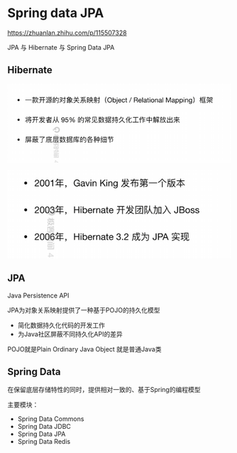 # Spring data JPA

https://zhuanlan.zhihu.com/p/115507328

JPA 与 Hibernate 与 Spring Data JPA

## Hibernate

![image-20250603223504251](assets/image-20250603223504251.png)

![image-20250603223536371](assets/image-20250603223536371.png)





## JPA

Java Persistence API

JPA为对象关系映射提供了一种基于POJO的持久化模型

- 简化数据持久化代码的开发工作
- 为Java社区屏蔽不同持久化API的差异



POJO就是Plain Ordinary Java Object 就是普通Java类





## Spring Data

在保留底层存储特性的同时，提供相对一致的、基于Spring的编程模型

主要模块：

- Spring Data Commons
- Spring Data JDBC
- Spring Data JPA
- Spring Data Redis

